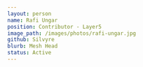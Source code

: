 ```yaml
---
layout: person
name: Rafi Ungar
position: Contributor - Layer5
image_path: /images/photos/rafi-ungar.jpg
github: Silvyre
blurb: Mesh Head
status: Active
---
```

